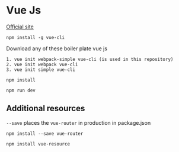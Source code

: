 # Vue Js

[Official site](https://vuejs.org/)

` npm install -g vue-cli `

Download any of these boiler plate vue js

	1. vue init webpack-simple vue-cli (is used in this repository)
	2. vue init webpack vue-cli
	3. vue init simple vue-cli

` npm install `

` npm run dev `


## Additional resources

`--save` places the `vue-router` in production in package.json

`npm install --save vue-router`


`npm install vue-resource`